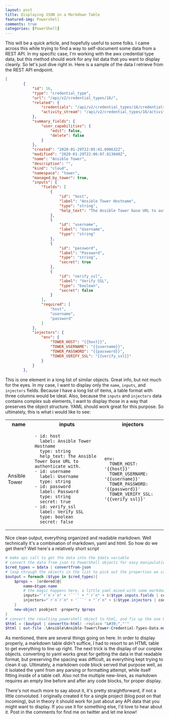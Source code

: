 ```yaml
---
layout: post
title: Displaying JSON in a Markdown Table
featured-img: Powershell
comments: true
categories: [PowerShell]
---
```

This will be a quick article, and hopefully useful to some folks.
I came across this while trying to find a way to self-document some data from a REST API.
In my specific case, I'm working with the awx credential type data, but this method should work for any list data that you want to display cleanly.
So let's just dive right in.
Here is a sample of the data I retrieve from the REST API endpoint.

```json
[
        {
            "id": 16,
            "type": "credential_type",
            "url": "/api/v2/credential_types/16/",
            "related": {
                "credentials": "/api/v2/credential_types/16/credentials/",
                "activity_stream": "/api/v2/credential_types/16/activity_stream/"
            },
            "summary_fields": {
                "user_capabilities": {
                    "edit": false,
                    "delete": false
                }
            },
            "created": "2020-01-29T22:05:41.098632Z",
            "modified": "2020-01-29T22:06:07.813040Z",
            "name": "Ansible Tower",
            "description": "",
            "kind": "cloud",
            "namespace": "tower",
            "managed_by_tower": true,
            "inputs": {
                "fields": [
                    {
                        "id": "host",
                        "label": "Ansible Tower Hostname",
                        "type": "string",
                        "help_text": "The Ansible Tower base URL to authenticate with."
                    },
                    {
                        "id": "username",
                        "label": "Username",
                        "type": "string"
                    },
                    {
                        "id": "password",
                        "label": "Password",
                        "type": "string",
                        "secret": true
                    },
                    {
                        "id": "verify_ssl",
                        "label": "Verify SSL",
                        "type": "boolean",
                        "secret": false
                    }
                ],
                "required": [
                    "host",
                    "username",
                    "password"
                ]
            },
            "injectors": {
                "env": {
                    "TOWER_HOST": "{{host}}",
                    "TOWER_USERNAME": "{{username}}",
                    "TOWER_PASSWORD": "{{password}}",
                    "TOWER_VERIFY_SSL": "{{verify_ssl}}"
                }
            }
        },
```

This is one element in a long list of similar objects.
Great info, but not much for the eyes.
In my case, I want to display only the `name`, `inputs`, and `injectors` fields.
Because I have a long list of items, a table format with three columns would be ideal.
Also, because the `inputs` and `injectors` data contains complex sub elements, I want to display those in a way that preserves the object structure.
YAML should work great for this purpose.
So ultimately, this is what i would like to see:

<table>
<colgroup><col/><col/><col/></colgroup>
<tr><th>name</th><th>inputs</th><th>injectors</th></tr>
<tr><td>Ansible Tower</td><td>

```
- id: host
  label: Ansible Tower Hostname
  type: string
  help_text: The Ansible Tower base URL to authenticate with.
- id: username
  label: Username
  type: string
- id: password
  label: Password
  type: string
  secret: true
- id: verify_ssl
  label: Verify SSL
  type: boolean
  secret: false
```

</td><td>

```
env:
  TOWER_HOST: '{{host}}'
  TOWER_USERNAME: '{{username}}'
  TOWER_PASSWORD: '{{password}}'
  TOWER_VERIFY_SSL: '{{verify_ssl}}'
```

</td></tr>
</table>

Nice clean output, everything organized and readable markdown.
Well technically it's a combination of markdown, yaml and html.
So how do we get there?
Well here's a relatively short script

```powershell
# make api call to get the data into the $data variable
# convert the data from json to PowerShell objects for easy manipulation
$cred_types = $data | convertfrom-json
# loop through the objects in the list to pick out the properties we care about
$output = foreach ($type in $cred_types){
    $props =  [ordered]@{
        name=$type.name
        # the magic happens here, a little yaml mixed with some markdown codeblock markers
        inputs="`r`n`r`n" + '```' + "`r`n" + $($type.inputs.fields | convertto-yaml) + '```' + "`r`n`r`n"
        injectors="`r`n`r`n" + '```' + "`r`n" + $($type.injectors | convertto-yaml) + '```' + "`r`n`r`n"
    }
    new-object psobject -property $props
}
# convert the resulting powershell object to html, and fix up the one URI encoding error
$html = ($output | convertto-html) -replace "&#39;","'"
$html | out-file .\Ansible\Ansible-Tower\Tower-Credential-Types-Data.md -Force
```

As mentioned, there are several things going on here.
In order to display properly, a markdown table didn't suffice, I had to resort to an HTML table to get everything to line up right.
The next trick is the display of our conplex objects.
converting to yaml works great for getting the data in that readable format, but preserving the spacing was difficult, as everything kept trying to clean it up.
Ultimately, a markdown code block served that purpose well, as it isolated the yaml from any parsing or formatting attempt, while itself fitting inside of a table cell.
Also not the multiple new-lines, as markdown requires an empty line before and after any code blocks, for proper display.

There's not much more to say about it, it's pretty straightforward, if not a little convoluted.
I originally created it for a single project (blog post on that incoming), but in theory it should work for just about any API data that you might want to display.
If you use it for something else, I'd love to hear about it.
Post in the comments for find me on twitter and let me know!

